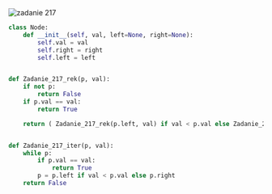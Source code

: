 <picture>
  <source srcset="../../srt/zbior_zadan/217.png" media="(prefers-color-scheme: light)">
  <source srcset="../../srt/zbior_zadan/black_217.png" media="(prefers-color-scheme: dark)">
  <img src="../../srt/zbior_zadan/black_217.png" alt="zadanie 217">
</picture>

```python
class Node:
    def __init__(self, val, left=None, right=None):
        self.val = val
        self.right = right
        self.left = left


def Zadanie_217_rek(p, val):
    if not p:
        return False
    if p.val == val:
        return True

    return ( Zadanie_217_rek(p.left, val) if val < p.val else Zadanie_217_rek(p.right, val))


def Zadanie_217_iter(p, val):
    while p:
        if p.val == val:
            return True
        p = p.left if val < p.val else p.right
    return False
```